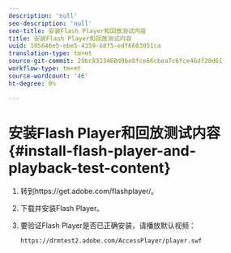 ```yaml
---
description: 'null'
seo-description: 'null'
seo-title: 安装Flash Player和回放测试内容
title: 安装Flash Player和回放测试内容
uuid: 185646e5-ebe5-4359-b8f5-edf6603051ca
translation-type: tm+mt
source-git-commit: 29bc8323460d9be0fce66cbea7c6fce46df20d61
workflow-type: tm+mt
source-wordcount: '46'
ht-degree: 0%

---
```



# 安装Flash Player和回放测试内容{#install-flash-player-and-playback-test-content}

1. 转到ht<span></span>tps://get.adobe.com/flashplayer/。
1. 下载并安装Flash Player。
1. 要验证Flash Player是否已正确安装，请播放默认视频：

   `https://drmtest2.adobe.com/AccessPlayer/player.swf`
